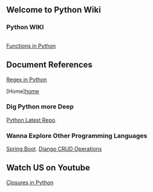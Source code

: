 ## Welcome to Python Wiki

### Python WIKI



```markdown

```
[Functions in Python](https://github.com/matamkiran/python2020/tree/master/functions) 

## Document References
[Regex in Python](https://github.com/matamkiran/python2020/blob/master/Documents/REGEX%20in%20PYTHON.pdf)

[Home]<a href="include home.html">home</a>

### Dig Python more Deep 

[Python Latest Repo](https://github.com/matamkiran/python2020).

### Wanna Explore Other Programming Languages
[Spring Boot](https://github.com/matamkiran/SpringBoot).
[Django CRUD Operations](https://github.com/matamkiran/django_tutorial)

## Watch US on Youtube
[Closures in Python](https://www.youtube.com/watch?v=FnJ3nCxJ2BY&list=PLfn1X0acn8m0Yk2FQOc6iSearVYId62pD)
